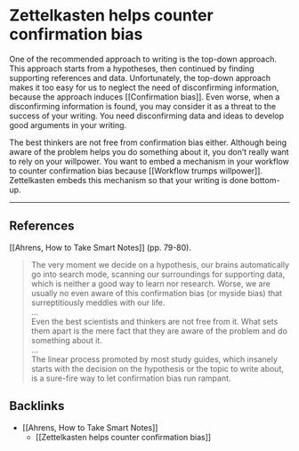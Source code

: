 # Zettelkasten helps counter confirmation bias
One of the recommended approach to writing is the top-down approach. This approach starts from a hypotheses, then continued by finding supporting references and data. Unfortunately, the top-down approach makes it too easy for us to neglect the need of disconfirming information, because the approach induces [[Confirmation bias]]. Even worse, when a disconfirming information is found, you may consider it as a threat to the success of your writing. You need disconfirming data and ideas to develop good arguments in your writing.

The best thinkers are not free from confirmation bias either. Although being aware of the problem helps you do something about it, you don’t really want to rely on your willpower.  You want to embed a mechanism in your workflow to counter confirmation bias because [[Workflow trumps willpower]]. Zettelkasten embeds this mechanism so that your writing is done bottom-up.

- - -
## References
[[Ahrens, How to Take Smart Notes]] (pp. 79-80).
> The very moment we decide on a hypothesis, our brains automatically go into search mode, scanning our surroundings for supporting data, which is neither a good way to learn nor research. Worse, we are usually no even aware of this confirmation bias (or myside bias) that surreptitiously meddles with our life.  
> …  
> Even the best scientists and thinkers are not free from it. What sets them apart is the mere fact that they are aware of the problem and do something about it.  
> …  
> The linear process promoted by most study guides, which insanely starts with the decision on the hypothesis or the topic to write about, is a sure-fire way to let confirmation bias run rampant.

## Backlinks
* [[Ahrens, How to Take Smart Notes]]
	* [[Zettelkasten helps counter confirmation bias]]

<!-- #evergreen #writing -->

<!-- {BearID:E65D3944-8C7B-4468-9C86-C9C70A0A3EF9-3039-0000234CD71CF41D} -->
